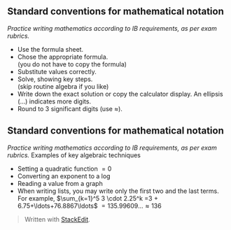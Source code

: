 
## Standard conventions for mathematical notation
*Practice writing mathematics according to IB requirements, as per exam rubrics.*
- Use the formula sheet.
- Chose the appropriate formula.\
     (you do not have to copy the formula)
- Substitute values correctly.
- Solve, showing key steps.\
     (skip routine algebra if you like)
- Write down the exact solution or copy the calculator display. An ellipsis ($\ldots$) indicates more digits.
- Round to 3 significant digits (use $\approx$).

## Standard conventions for mathematical notation
*Practice writing mathematics according to IB requirements, as per exam rubrics.*
 Examples of key algebraic techniques
- Setting a quadratic function $=0$
- Converting an exponent to a log
- Reading a value from a graph
- When writing lists, you may write only the first two and the last terms. For example,
$\sum_{k=1}^5 3 \cdot 2.25^k =3 + 6.75+\ldots+76.8867\ldots$
$=135.99609\ldots \approx 136$


> Written with [StackEdit](https://stackedit.io/).
<!--stackedit_data:
eyJoaXN0b3J5IjpbMTUxMDc2ODcxNiwyMDc2MzA1MDMyLC01MD
IzMzk1MDVdfQ==
-->